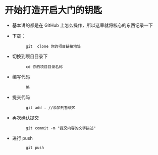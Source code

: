 # 开始打造开启大门的钥匙

* 基本讲的都是在 GitHub 上怎么操作，所以这章就将核心的东西记录一下
* 下载：

  ```text
        git  clone 你的项目链接地址
  ```

* 切换到项目目录下

  ```text
        cd 你的项目目录名称
  ```

* 编写代码

  ```text
        略
  ```

* 提交代码

  ```text
        git add . //添加到暂缓区
  ```

* 再次确认提交

  ```text
        git commit -m "提交内容的文字描述"
  ```

* 进行 push

  ```text
        git push
  ```

